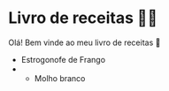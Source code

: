 # Livro de receitas :woman_cook:

Olá! Bem vinde ao meu livro de receitas :wave:

- Estrogonofe de Frango
- - Molho branco
